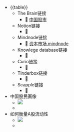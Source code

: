 - {{table}}
    - The Brain链接
        - 🦩 [中国股市 ](brain://api.thebrain.com/g7PXu0IyM0ucARb24SvxiA/fjp_O8sXA0egYOCBog5ZUA/%E4%B8%AD%E5%9B%BD%E8%82%A1%E5%B8%82)
    - Notion链接
        - 🦩 
    - Mindnode链接
        - 🦩 [资本市场.mindnode](hook://file/9konbCdi0?p=VzZMMzlVWUw2Wn5jb21+bWluZG5vZGV+TWluZE5vZGUvRG9jdW1lbnRz&n=%E8%B5%84%E6%9C%AC%E5%B8%82%E5%9C%BA.mindnode)
    - Knowlege database链接
        - 🦩 
    - Curio链接
        - 🦩 
    - Tinderbox链接
        - 🦩 
    - Scapple链接
        - 🦩 
- 中国股民画像
    - ![](https://firebasestorage.googleapis.com/v0/b/firescript-577a2.appspot.com/o/imgs%2Fapp%2Fxinyiheng%2Fg-6H9zcCpt.jpg?alt=media&token=a6b5cbd5-8c09-4333-9635-94b376eb713a)
    - 
- 如何衡量A股流动性
    - ![](https://firebasestorage.googleapis.com/v0/b/firescript-577a2.appspot.com/o/imgs%2Fapp%2Fxinyiheng%2FRO50Q3T8nT.png?alt=media&token=7fa89936-f28e-4d9e-b5d5-58c926a603cd)
    - 

